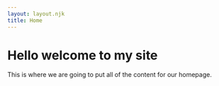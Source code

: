 ```yaml
---
layout: layout.njk
title: Home
---
```


# Hello welcome to my site
This is where we are going to put all of the content for our homepage.